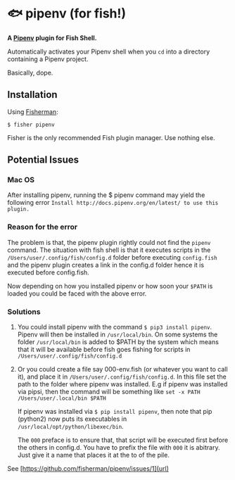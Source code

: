 # 🐟 pipenv (for fish!)

**A [Pipenv](http://docs.pipenv.org/en/latest/) plugin for Fish Shell.**

Automatically activates your Pipenv shell when you `cd` into a directory containing a Pipenv project. 

Basically, dope. 

## Installation

Using [Fisherman](https://fisherman.github.io):

    $ fisher pipenv

Fisher is the only recommended Fish plugin manager. Use nothing else.

## Potential Issues
### Mac OS
After installing pipenv, running the $ pipenv command may yield the following error
`Install http://docs.pipenv.org/en/latest/ to use this plugin.`

### Reason for the error
The problem is that, the pipenv plugin rightly could not find the `pipenv` command. The situation with 
fish shell is that it executes scripts in the `/Users/user/.config/fish/config.d` folder before 
executing `config.fish` and the pipenv plugin creates a link in the config.d folder hence it is 
executed before config.fish.

Now depending on how you installed pipenv or how soon your `$PATH` is loaded you could be faced with the
above error.

### Solutions
1. You could install pipenv with the command `$ pip3 install pipenv`. Pipenv will then be installed in
    `/usr/local/bin`. On some systems the folder `/usr/local/bin` is added to $PATH by the system which
    means that it will be available before fish goes fishing for scripts in `/Users/user/.config/fish/config.d`
    
2. Or you could create a file say 000-env.fish (or whatever you want to call it), and place it in 
    `/Users/user/.config/fish/config.d`. In this file set the path to the folder where pipenv was installed. 
    E.g if pipenv was installed via pipsi, then the command will be something like 
    `set -x PATH /Users/user/.local/bin $PATH`
    
    If pipenv was installed via `$ pip install pipenv`, then note that pip (python2) now puts its executables
    in `/usr/local/opt/python/libexec/bin`.
    
    The `000` preface is to ensure that, that script will be executed first before the others in config.d. You
    have to prefix the file with `000` it is abitrary. Just give it a name that places it at the to of the
    pile.
    
 See [https://github.com/fisherman/pipenv/issues/1](url)
